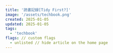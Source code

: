 ```yaml
---
title: '読書記録[Tidy First?]'
image: '/assets/techbook.png'
created: 2025-01-05
updated: 2025-01-05
tags:
  - 'techbook'
flags: // custom flags
  - unlisted // hide article on the home page
---
```

